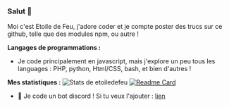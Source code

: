### Salut 👋


Moi c'est Etoile de Feu, j'adore coder et je compte poster des trucs sur ce github, telle que des modules npm, ou autre !




**Langages de programmations :**

+ Je code principalement en javascript, mais j'explore un peu tous les languages : PHP, python, Html/CSS, bash, et bien d'autres !

**Mes statistiques :**
![Stats de etoiledefeu](https://github-readme-stats.vercel.app/api?username=etoiledefeu&show_icons=true&theme=tokyonight)
[![Readme Card](https://github-readme-stats.vercel.app/api/pin/?username=etoiledefeu&repo=sbot-docs)](https://github.com/anuraghazra/github-readme-stats)


+ 🤖 Je code un bot discord ! Si tu veux l'ajouter : [lien](https://top.gg/bot/988866995393024040)
